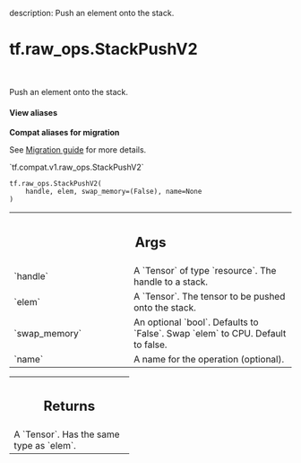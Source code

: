 description: Push an element onto the stack.

<div itemscope itemtype="http://developers.google.com/ReferenceObject">
<meta itemprop="name" content="tf.raw_ops.StackPushV2" />
<meta itemprop="path" content="Stable" />
</div>

# tf.raw_ops.StackPushV2

<!-- Insert buttons and diff -->

<table class="tfo-notebook-buttons tfo-api nocontent" align="left">

</table>



Push an element onto the stack.

<section class="expandable">
  <h4 class="showalways">View aliases</h4>
  <p>
<b>Compat aliases for migration</b>
<p>See
<a href="https://www.tensorflow.org/guide/migrate">Migration guide</a> for
more details.</p>
<p>`tf.compat.v1.raw_ops.StackPushV2`</p>
</p>
</section>

<pre class="devsite-click-to-copy prettyprint lang-py tfo-signature-link">
<code>tf.raw_ops.StackPushV2(
    handle, elem, swap_memory=(False), name=None
)
</code></pre>



<!-- Placeholder for "Used in" -->


<!-- Tabular view -->
 <table class="responsive fixed orange">
<colgroup><col width="214px"><col></colgroup>
<tr><th colspan="2"><h2 class="add-link">Args</h2></th></tr>

<tr>
<td>
`handle`
</td>
<td>
A `Tensor` of type `resource`. The handle to a stack.
</td>
</tr><tr>
<td>
`elem`
</td>
<td>
A `Tensor`. The tensor to be pushed onto the stack.
</td>
</tr><tr>
<td>
`swap_memory`
</td>
<td>
An optional `bool`. Defaults to `False`.
Swap `elem` to CPU. Default to false.
</td>
</tr><tr>
<td>
`name`
</td>
<td>
A name for the operation (optional).
</td>
</tr>
</table>



<!-- Tabular view -->
 <table class="responsive fixed orange">
<colgroup><col width="214px"><col></colgroup>
<tr><th colspan="2"><h2 class="add-link">Returns</h2></th></tr>
<tr class="alt">
<td colspan="2">
A `Tensor`. Has the same type as `elem`.
</td>
</tr>

</table>

